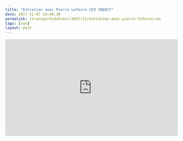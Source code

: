 ```yaml
---
title: "Entretien avec Pierre Lefèvre CEO INDUCT"
date: 2017-11-07 14:48:30
permalink: /transportsdufutur/2017/11/entretien-avec-pierre-lefevre-ceo-induct.html
tags: [nan]
layout: post
---
```


<iframe width="560" height="315" src="https://www.youtube.com/embed/QiK1yJPmjfg" frameborder="0" allowfullscreen></iframe>
